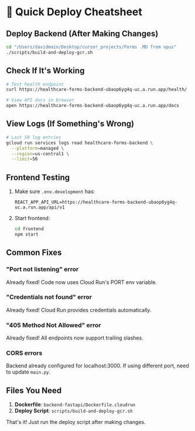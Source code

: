 # 🚀 Quick Deploy Cheatsheet

## Deploy Backend (After Making Changes)
```bash
cd "/Users/davidmain/Desktop/cursor_projects/Forms .MD from opus"
./scripts/build-and-deploy-gcr.sh
```

## Check If It's Working
```bash
# Test health endpoint
curl https://healthcare-forms-backend-ubaop6yg4q-uc.a.run.app/health/

# View API docs in browser
open https://healthcare-forms-backend-ubaop6yg4q-uc.a.run.app/docs
```

## View Logs (If Something's Wrong)
```bash
# Last 50 log entries
gcloud run services logs read healthcare-forms-backend \
  --platform=managed \
  --region=us-central1 \
  --limit=50
```

## Frontend Testing
1. Make sure `.env.development` has:
   ```
   REACT_APP_API_URL=https://healthcare-forms-backend-ubaop6yg4q-uc.a.run.app/api/v1
   ```

2. Start frontend:
   ```bash
   cd frontend
   npm start
   ```

## Common Fixes

### "Port not listening" error
Already fixed! Code now uses Cloud Run's PORT env variable.

### "Credentials not found" error  
Already fixed! Cloud Run provides credentials automatically.

### "405 Method Not Allowed" error
Already fixed! All endpoints now support trailing slashes.

### CORS errors
Backend already configured for localhost:3000. If using different port, need to update `main.py`.

## Files You Need

1. **Dockerfile**: `backend-fastapi/Dockerfile.cloudrun`
2. **Deploy Script**: `scripts/build-and-deploy-gcr.sh`

That's it! Just run the deploy script after making changes.